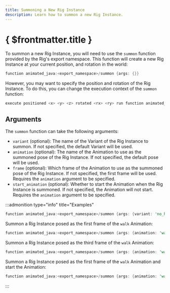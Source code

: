 ```yaml
---
title: Summoning a New Rig Instance
description: Learn how to summon a new Rig Instance.
---
```


# { $frontmatter.title }

To summon a new Rig Instance, you will need to use the `summon` function provided by the Rig's export namespace. This function will create a new Rig Instance at your current position, and rotation in the world:

```rust title=Summoning a Rig Instance | copy
function animated_java:<export_namespace>/summon {args: {}}
```

However, you may want to specify the position and rotation of the Rig Instance. To do this, you can change the execution context of the `summon` function:

```rust title=Summoning a Rig Instance at a specific position and rotation | copy
execute positioned <x> <y> <z> rotated <rx> <ry> run function animated_java:<export_namespace>/summon {args: {}}
```

## Arguments

The `summon` function can take the following arguments:

- `variant` (optional): The name of the Variant of the Rig Instance to summon. If not specified, the default Variant will be used.
- `animation` (optional): The name of the Animation to use as the summoned pose of the Rig Instance. If not specified, the default pose will be used.
- `frame` (optional): Which frame of the Animation to use as the summoned pose of the Rig Instance. If not specified, the first frame will be used. Requires the `animation` argument to be specified.
- `start_animation` (optional): Whether to start the Animation when the Rig Instance is summoned. If not specified, the Animation will not start. Requires the `animation` argument to be specified.

:::admonition type="info" title="Examples"

```rust title="Summon a Rig Instance with the no_head Variant"
function animated_java:<export_namespace>/summon {args: {variant: 'no_head'}}
```

Summon a Rig Instance posed as the first frame of the `walk` Animation:

```rust
function animated_java:<export_namespace>/summon {args: {animation: 'walk'}}
```

Summon a Rig Instance posed as the third frame of the `walk` Animation:

```rust
function animated_java:<export_namespace>/summon {args: {animation: 'walk', frame: 3}}
```

Summon a Rig Instance posed as the first frame of the `walk` Animation and start the Animation:

```rust
function animated_java:<export_namespace>/summon {args: {animation: 'walk', start_animation: true}}
```

:::
